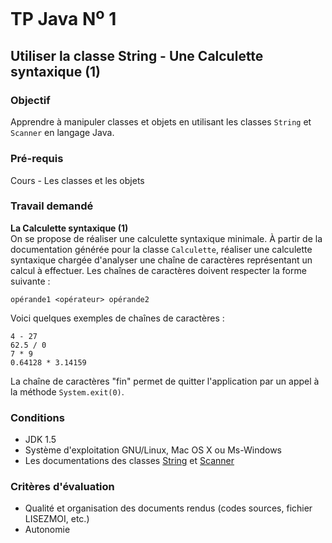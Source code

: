 # TP Java N<sup>o</sup> 1

## Utiliser la classe String - Une Calculette syntaxique (1)

### Objectif
Apprendre à manipuler classes et objets en utilisant les classes `String` et `Scanner` en langage Java.

### Pré-requis
Cours - Les classes et les objets

### Travail demandé

**La Calculette syntaxique (1)**  
On se propose de réaliser une calculette syntaxique minimale. À partir de la documentation générée pour la classe `Calculette`, réaliser une calculette syntaxique chargée d'analyser une chaîne de caractères représentant un calcul à effectuer. Les chaînes de caractères doivent respecter la forme suivante :

```opérande1 <opérateur> opérande2```

Voici quelques exemples de chaînes de caractères :

```
4 - 27
62.5 / 0
7 * 9
0.64128 * 3.14159
```

La chaîne de caractères "fin" permet de quitter l'application par un appel à la méthode `System.exit(0)`.

### Conditions
*   JDK 1.5
*   Système d'exploitation GNU/Linux, Mac OS X ou Ms-Windows
*   Les documentations des classes [String](https://docs.oracle.com/javase/1.5.0/docs/api/java/lang/String.html) et [Scanner](https://docs.oracle.com/javase/1.5.0/docs/api/java/util/Scanner.html)

### Critères d'évaluation
*   Qualité et organisation des documents rendus (codes sources, fichier LISEZMOI, etc.)
*   Autonomie
